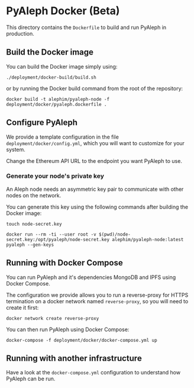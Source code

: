 # PyAleph Docker (Beta)

This directory contains the `Dockerfile` to build and run PyAleph in production.

## Build the Docker image

You can build the Docker image simply using:
```shell script
./deployment/docker-build/build.sh
```

or by running the Docker build command from the root of the repository:
```shell script
docker build -t alephim/pyaleph-node -f deployment/docker/pyaleph.dockerfile .
```

## Configure PyAleph

We provide a template configuration in the file `deployment/docker/config.yml`,
which you will want to customize for your system.

Change the Ethereum API URL to the endpoint you want PyAleph to use.

### Generate your node's private key

An Aleph node needs an asymmetric key pair to communicate with other nodes on the network.

You can generate this key using the following commands after building the Docker image:
```shell script
touch node-secret.key

docker run --rm -ti --user root -v $(pwd)/node-secret.key:/opt/pyaleph/node-secret.key alephim/pyaleph-node:latest pyaleph --gen-keys
```

## Running with Docker Compose

You can run PyAleph and it's dependencies MongoDB and IPFS using Docker Compose.

The configuration we provide allows you to run a reverse-proxy for HTTPS termination
on a docker network named `reverse-proxy`, so you will need to create it first:
 
```shell script
docker network create reverse-proxy
```

You can then run PyAleph using Docker Compose:
```shell script
docker-compose -f deployment/docker/docker-compose.yml up
```

## Running with another infrastructure

Have a look at the `docker-compose.yml` configuration to understand how PyAleph
can be run.
